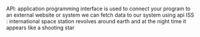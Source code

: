API: application programming interface is used to connect your program to an external website or system 
      we can fetch data to our system using api
ISS : international space station revolves around earth and at the night time it appears like a shooting star

